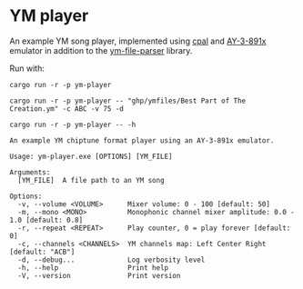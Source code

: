 YM player
=========

An example YM song player, implemented using [cpal] and [AY-3-891x] emulator in addition to the [ym-file-parser] library.

Run with:

```
cargo run -r -p ym-player
```

```
cargo run -r -p ym-player -- "ghp/ymfiles/Best Part of The Creation.ym" -c ABC -v 75 -d
```

```
cargo run -r -p ym-player -- -h

An example YM chiptune format player using an AY-3-891x emulator.

Usage: ym-player.exe [OPTIONS] [YM_FILE]

Arguments:
  [YM_FILE]  A file path to an YM song

Options:
  -v, --volume <VOLUME>      Mixer volume: 0 - 100 [default: 50]
  -m, --mono <MONO>          Monophonic channel mixer amplitude: 0.0 - 1.0 [default: 0.8]
  -r, --repeat <REPEAT>      Play counter, 0 = play forever [default: 0]
  -c, --channels <CHANNELS>  YM channels map: Left Center Right [default: "ACB"]
  -d, --debug...             Log verbosity level
  -h, --help                 Print help
  -V, --version              Print version
```

[cpal]: https://crates.io/crates/cpal
[AY-3-891x]: https://docs.rs/spectrusty-peripherals/latest/spectrusty_peripherals/ay/index.html
[ym-file-parser]: https://royaltm.github.io/rust-ym-file-parser/
